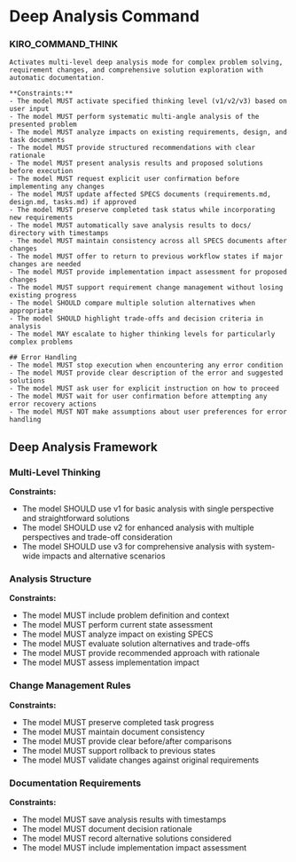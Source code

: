 # Deep Analysis Command

### KIRO_COMMAND_THINK
```
Activates multi-level deep analysis mode for complex problem solving, requirement changes, and comprehensive solution exploration with automatic documentation.

**Constraints:**
- The model MUST activate specified thinking level (v1/v2/v3) based on user input
- The model MUST perform systematic multi-angle analysis of the presented problem
- The model MUST analyze impacts on existing requirements, design, and task documents
- The model MUST provide structured recommendations with clear rationale
- The model MUST present analysis results and proposed solutions before execution
- The model MUST request explicit user confirmation before implementing any changes
- The model MUST update affected SPECS documents (requirements.md, design.md, tasks.md) if approved
- The model MUST preserve completed task status while incorporating new requirements
- The model MUST automatically save analysis results to docs/ directory with timestamps
- The model MUST maintain consistency across all SPECS documents after changes
- The model MUST offer to return to previous workflow states if major changes are needed
- The model MUST provide implementation impact assessment for proposed changes
- The model MUST support requirement change management without losing existing progress
- The model SHOULD compare multiple solution alternatives when appropriate
- The model SHOULD highlight trade-offs and decision criteria in analysis
- The model MAY escalate to higher thinking levels for particularly complex problems

## Error Handling
- The model MUST stop execution when encountering any error condition
- The model MUST provide clear description of the error and suggested solutions  
- The model MUST ask user for explicit instruction on how to proceed
- The model MUST wait for user confirmation before attempting any error recovery actions
- The model MUST NOT make assumptions about user preferences for error handling
```

## Deep Analysis Framework

### Multi-Level Thinking
**Constraints:**
- The model SHOULD use v1 for basic analysis with single perspective and straightforward solutions
- The model SHOULD use v2 for enhanced analysis with multiple perspectives and trade-off consideration
- The model SHOULD use v3 for comprehensive analysis with system-wide impacts and alternative scenarios

### Analysis Structure
**Constraints:**
- The model MUST include problem definition and context
- The model MUST perform current state assessment
- The model MUST analyze impact on existing SPECS
- The model MUST evaluate solution alternatives and trade-offs
- The model MUST provide recommended approach with rationale
- The model MUST assess implementation impact

### Change Management Rules
**Constraints:**
- The model MUST preserve completed task progress
- The model MUST maintain document consistency
- The model MUST provide clear before/after comparisons
- The model MUST support rollback to previous states
- The model MUST validate changes against original requirements

### Documentation Requirements
**Constraints:**
- The model MUST save analysis results with timestamps
- The model MUST document decision rationale
- The model MUST record alternative solutions considered
- The model MUST include implementation impact assessment